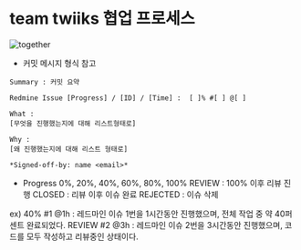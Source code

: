 # team twiiks 협업 프로세스

![together](./together.jpg)

- 커밋 메시지 형식 참고
```
Summary : 커밋 요약

Redmine Issue [Progress] / [ID] / [Time] :  [ ]% #[ ] @[ ]

What :
[무엇을 진행했는지에 대해 리스트형태로]

Why :
[왜 진행했는지에 대해 리스트 형태로]

*Signed-off-by: name <email>*

```

- Progress
0%, 20%, 40%, 60%, 80%, 100%
REVIEW : 100% 이후 리뷰 진행
CLOSED : 리뷰 이후 이슈 완료
REJECTED : 이슈 삭제

ex)
40% #1 @1h : 레드마인 이슈 1번을 1시간동안 진행했으며, 전체 작업 중 약 40퍼센트 완료되었다.
REVIEW #2 @3h : 레드마인 이슈 2번을 3시간동안 진행했으며, 코드를 모두 작성하고 리뷰중인 상태이다.


